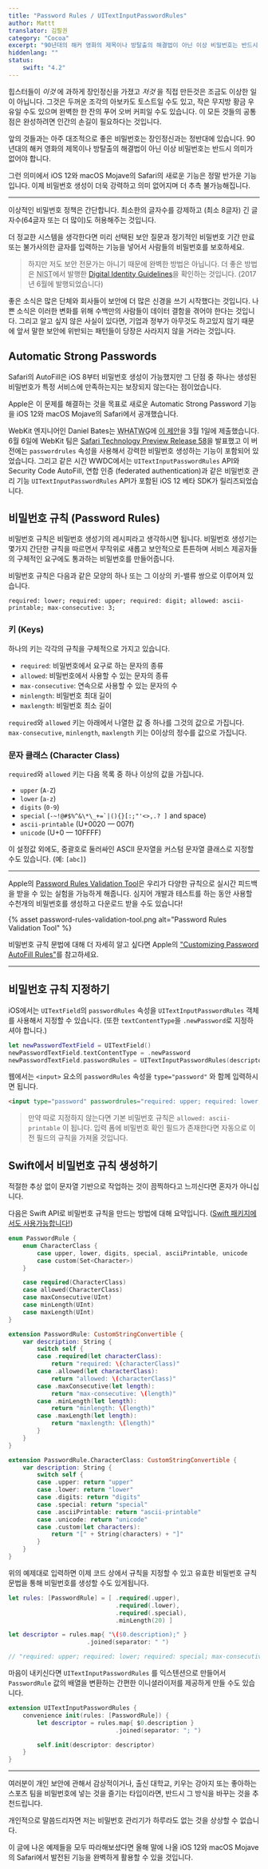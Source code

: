 ```yaml
---
title: "Password Rules / UITextInputPasswordRules"
author: Mattt
translator: 김필권
category: "Cocoa"
excerpt: "90년대의 해커 영화의 제목이나 방탈출의 해결법이 아닌 이상 비밀번호는 반드시 의미가 없어야 합니다."
hiddenlang: ""
status:
    swift: "4.2"
---
```


힙스터들이 _이것_ 에 과하게 장인정신을 가졌고 _저것_ 을 직접 만든것은 조금도 이상한 일이 아닙니다. 그것은 두꺼운 조각의 아보카도 토스트일 수도 있고, 작은 무지방 황금 우유일 수도 있으며 완벽한 한 잔의 푸어 오버 커피일 수도 있습니다. 이 모든 것들의 공통점은 완성하려면 인간의 손길이 필요하다는 것입니다.

앞의 것들과는 아주 대조적으로 좋은 비밀번호는 장인정신과는 정반대에 있습니다. 90년대의 해커 영화의 제목이나 방탈출의 해결법이 아닌 이상 비밀번호는 반드시 의미가 없어야 합니다.

그런 의미에서 iOS 12와 macOS Mojave의 Safari의 새로운 기능은 정말 반가운 기능입니다. 이제 비밀번호 생성이 더욱 강력하고 의미 없어지며 더 추측 불가능해집니다.

---

이상적인 비밀번호 정책은 간단합니다. 최소한의 글자수를 강제하고 (최소 8글자) 긴 글자수(64글자 또는 더 많이)도 허용해주는 것입니다.

더 정교한 시스템을 생각한다면 미리 선택된 보안 질문과 정기적인 비밀번호 기간 만료 또는 불가사의한 글자를 입력하는 기능을 넣어서 사람들의 비밀번호를 보호하세요.

> 하지만 저도 보안 전문가는 아니기 때문에 완벽한 방법은 아닙니다.
> 더 좋은 방법은 <abbr title="National Institute of Standards and Technology">NIST</abbr>에서 발행한 [Digital Identity Guidelines](https://nvlpubs.nist.gov/nistpubs/SpecialPublications/NIST.SP.800-63b.pdf)을 확인하는 것입니다. (2017년 6월에 발행되었습니다)

좋은 소식은 많은 단체와 회사들이 보안에 더 많은 신경을 쓰기 시작했다는 것입니다. 나쁜 소식은 이러한 변화를 위해 수백만의 사람들이 데이터 결함을 겪어야 한다는 것입니다. 그리고 알고 싶지 않은 사실이 있다면, 기업과 정부가 아무것도 하고있지 않기 때문에 앞서 말한 보안에 위반되는 패턴들이 당장은 사라지지 않을 거라는 것입니다.

## Automatic Strong Passwords

Safari의 AutoFill은 iOS 8부터 비밀번호 생성이 가능했지만 그 단점 중 하나는 생성된 비밀번호가 특정 서비스에 만족하는지는 보장되지 않는다는 점이었습니다.

Apple은 이 문제를 해결하는 것을 목표로 새로운 Automatic Strong Password 기능을 iOS 12와 macOS Mojave의 Safari에서 공개했습니다.

WebKit 엔지니어인 Daniel Bates는 <abbr title="Web Hypertext Application Technology Working Group">WHATWG</abbr>에 [이 제안](https://github.com/whatwg/html/issues/3518)을 3월 1일에 제출했습니다. 6월 6일에 WebKit 팀은 [Safari Technology Preview Release 58](https://webkit.org/blog/8327/safari-technology-preview-58-with-safari-12-features-is-now-available/)을 발표했고 이 버전에는 `passwordrules` 속성을 사용해서 강력한 비밀번호 생성하는 기능이 포함되어 있었습니다. 그리고 같은 시간 WWDC에서는 `UITextInputPasswordRules` API와 Security Code AutoFill, 연합 인증 (federated authentication)과 같은 비밀번호 관리 기능 `UITextInputPasswordRules` API가 포함된 iOS 12 베타 SDK가 릴리즈되었습니다.

## 비밀번호 규칙 (Password Rules)

비밀번호 규칙은 비밀번호 생성기의 레시피라고 생각하시면 됩니다. 비밀번호 생성기는 몇가지 간단한 규칙을 따르면서 무작위로 새롭고 보안적으로 튼튼하며 서비스 제공자들의 구체적인 요구에도 통과하는 비밀번호를 만들어줍니다.

비밀번호 규칙은 다음과 같은 모양의 하나 또는 그 이상의 키-밸류 쌍으로 이루어져 있습니다.

`required: lower; required: upper; required: digit; allowed: ascii-printable; max-consecutive: 3;`

### 키 (Keys)

하나의 키는 각각의 규칙을 구체적으로 가지고 있습니다.

- `required`: 비밀번호에서 요구로 하는 문자의 종류
- `allowed`: 비밀번호에서 사용할 수 있는 문자의 종류
- `max-consecutive`: 연속으로 사용할 수 있는 문자의 수
- `minlength`: 비밀번호 최대 길이
- `maxlength`: 비밀번호 최소 길이

`required`와 `allowed` 키는 아래에서 나열한 값 중 하나를 그것의 값으로 가집니다. `max-consecutive`, `minlength`, `maxlength` 키는 0이상의 정수를 값으로 가집니다.

### 문자 클래스 (Character Class)

`required`와 `allowed` 키는 다음 목록 중 하나 이상의 값을 가집니다.

- `upper` (`A-Z`)
- `lower` (`a-z`)
- `digits` (`0-9`)
- `special` (`` -~!@#$%^&\*\_+=`|(){}[:;"'<>,.? ] `` and space)
- `ascii-printable` (U+0020 — 007f)
- `unicode` (U+0 — 10FFFF)

이 설정값 외에도, 중괄호로 둘러싸인 ASCII 문자열을 커스텀 문자열 클래스로 지정할 수도 있습니다. (예: `[abc]`)

---

Apple의 [Password Rules Validation Tool](https://developer.apple.com/password-rules/)은 우리가 다양한 규칙으로 실시간 피드백을 받을 수 있는 실험을 가능하게 해줍니다. 심지어 개발과 테스트를 하는 동안 사용할 수천개의 비밀번호를 생성하고 다운로드 받을 수도 있습니다!

{% asset password-rules-validation-tool.png alt="Password Rules Validation Tool" %}

비밀번호 규칙 문법에 대해 더 자세히 알고 싶다면 Apple의 ["Customizing Password AutoFill Rules"](https://developer.apple.com/documentation/security/password_autofill/customizing_password_autofill_rules)를 참고하세요.

---

## 비밀번호 규칙 지정하기

iOS에서는 `UITextField`의 `passwordRules` 속성을 `UITextInputPasswordRules` 객체를 사용해서 지정할 수 있습니다. (또한 `textContentType`을 `.newPassword`로 지정하셔야 합니다.)

```swift
let newPasswordTextField = UITextField()
newPasswordTextField.textContentType = .newPassword
newPasswordTextField.passwordRules = UITextInputPasswordRules(descriptor: "required: upper; required: lower; required: digit; max-consecutive: 2; minlength: 8;")
```

웹에서는 `<input>` 요소의 `passwordRules` 속성을 `type="password"` 와 함께 입력하시면 됩니다.

```html
<input type="password" passwordrules="required: upper; required: lower; required: special; max-consecutive: 3;"/>
```

> 만약 따로 지정하지 않는다면 기본 비밀번호 규칙은 `allowed: ascii-printable` 이 됩니다.
> 입력 폼에 비밀번호 확인 필드가 존재한다면 자동으로 이전 필드의 규칙을 가져올 것입니다.

## Swift에서 비밀번호 규칙 생성하기

적절한 추상 없이 문자열 기반으로 작업하는 것이 끔찍하다고 느끼신다면 혼자가 아니십니다.

다음은 Swift API로 비밀번호 규칙을 만드는 방법에 대해 요약입니다. ([Swift 패키지에서도 사용가능합니다!](https://github.com/NSHipster/PasswordRules))

```swift
enum PasswordRule {
    enum CharacterClass {
        case upper, lower, digits, special, asciiPrintable, unicode
        case custom(Set<Character>)
    }

    case required(CharacterClass)
    case allowed(CharacterClass)
    case maxConsecutive(UInt)
    case minLength(UInt)
    case maxLength(UInt)
}

extension PasswordRule: CustomStringConvertible {
    var description: String {
        switch self {
        case .required(let characterClass):
            return "required: \(characterClass)"
        case .allowed(let characterClass):
            return "allowed: \(characterClass)"
        case .maxConsecutive(let length):
            return "max-consecutive: \(length)"
        case .minLength(let length):
            return "minlength: \(length)"
        case .maxLength(let length):
            return "maxlength: \(length)"
        }
    }
}

extension PasswordRule.CharacterClass: CustomStringConvertible {
    var description: String {
        switch self {
        case .upper: return "upper"
        case .lower: return "lower"
        case .digits: return "digits"
        case .special: return "special"
        case .asciiPrintable: return "ascii-printable"
        case .unicode: return "unicode"
        case .custom(let characters):
            return "[" + String(characters) + "]"
        }
    }
}
```

위의 예제대로 입력하면 이제 코드 상에서 규칙을 지정할 수 있고 유효한 비밀번호 규칙 문법을 통해 비밀번호를 생성할 수도 있게됩니다.


```swift
let rules: [PasswordRule] = [ .required(.upper),
                              .required(.lower),
                              .required(.special),
                              .minLength(20) ]

let descriptor = rules.map{ "\($0.description);" }
                      .joined(separator: " ")

// "required: upper; required: lower; required: special; max-consecutive: 3;"
```

마음이 내키신다면 `UITextInputPasswordRules` 를 익스텐션으로 만들어서 `PasswordRule` 값의 배열을 변환하는 간편한 이니셜라이저를 제공하게 만들 수도 있습니다.

```swift
extension UITextInputPasswordRules {
    convenience init(rules: [PasswordRule]) {
        let descriptor = rules.map{ $0.description }
                              .joined(separator: "; ")

        self.init(descriptor: descriptor)
    }
}
```

---

여러분이 개인 보안에 관해서 감상적이거나, 출신 대학교, 키우는 강아지 또는 좋아하는 스포츠 팀을 비밀번호에 넣는 것을 즐기는 타입이라면, 반드시 그 방식을 바꾸는 것을 추천드립니다.

개인적으로 말씀드리자면 저는 비밀번호 관리기가 하루라도 없는 것을 상상할 수 없습니다.

이 글에 나온 예제들을 모두 따라해보셨다면 올해 말에 나올 iOS 12와 macOS Mojave의 Safari에서 발전된 기능을 완벽하게 활용할 수 있을 것입니다.
